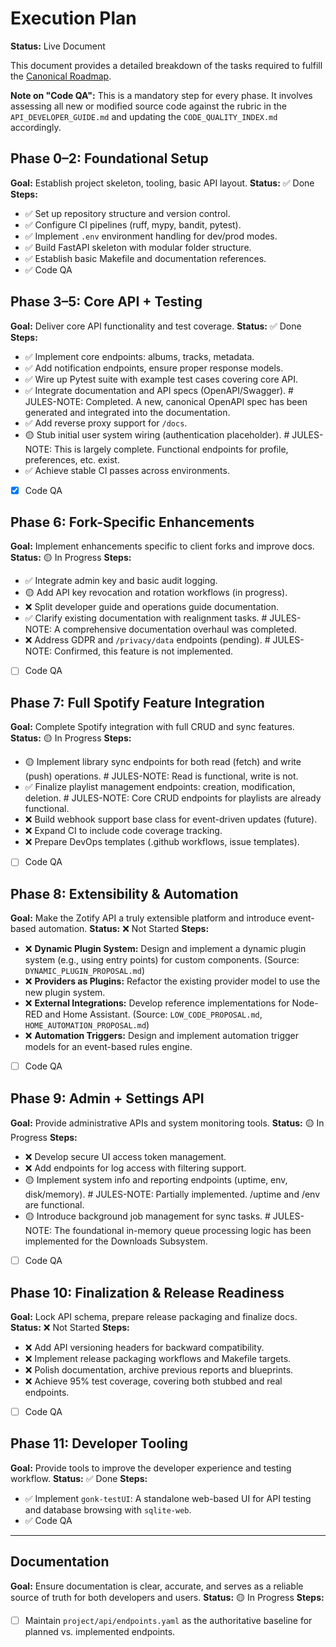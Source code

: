 # Execution Plan

**Status:** Live Document

This document provides a detailed breakdown of the tasks required to fulfill the [Canonical Roadmap](./ROADMAP.md).

**Note on "Code QA":** This is a mandatory step for every phase. It involves assessing all new or modified source code against the rubric in the `API_DEVELOPER_GUIDE.md` and updating the `CODE_QUALITY_INDEX.md` accordingly.

## Phase 0–2: Foundational Setup
**Goal:** Establish project skeleton, tooling, basic API layout.
**Status:** ✅ Done
**Steps:**
- ✅ Set up repository structure and version control.
- ✅ Configure CI pipelines (ruff, mypy, bandit, pytest).
- ✅ Implement `.env` environment handling for dev/prod modes.
- ✅ Build FastAPI skeleton with modular folder structure.
- ✅ Establish basic Makefile and documentation references.
- ✅ Code QA

## Phase 3–5: Core API + Testing
**Goal:** Deliver core API functionality and test coverage.
**Status:** ✅ Done
**Steps:**
- ✅ Implement core endpoints: albums, tracks, metadata.
- ✅ Add notification endpoints, ensure proper response models.
- ✅ Wire up Pytest suite with example test cases covering core API.
- ✅ Integrate documentation and API specs (OpenAPI/Swagger). # JULES-NOTE: Completed. A new, canonical OpenAPI spec has been generated and integrated into the documentation.
- ✅ Add reverse proxy support for `/docs`.
- 🟡 Stub initial user system wiring (authentication placeholder). # JULES-NOTE: This is largely complete. Functional endpoints for profile, preferences, etc. exist.
- ✅ Achieve stable CI passes across environments.
- [x] Code QA

## Phase 6: Fork-Specific Enhancements
**Goal:** Implement enhancements specific to client forks and improve docs.
**Status:** 🟡 In Progress
**Steps:**
- ✅ Integrate admin key and basic audit logging.
- 🟡 Add API key revocation and rotation workflows (in progress).
- ❌ Split developer guide and operations guide documentation.
- ✅ Clarify existing documentation with realignment tasks. # JULES-NOTE: A comprehensive documentation overhaul was completed.
- ❌ Address GDPR and `/privacy/data` endpoints (pending). # JULES-NOTE: Confirmed, this feature is not implemented.
- [ ] Code QA

## Phase 7: Full Spotify Feature Integration
**Goal:** Complete Spotify integration with full CRUD and sync features.
**Status:** 🟡 In Progress
**Steps:**
- 🟡 Implement library sync endpoints for both read (fetch) and write (push) operations. # JULES-NOTE: Read is functional, write is not.
- ✅ Finalize playlist management endpoints: creation, modification, deletion. # JULES-NOTE: Core CRUD endpoints for playlists are already functional.
- ❌ Build webhook support base class for event-driven updates (future).
- ❌ Expand CI to include code coverage tracking.
- ❌ Prepare DevOps templates (.github workflows, issue templates).
- [ ] Code QA

## Phase 8: Extensibility & Automation
**Goal:** Make the Zotify API a truly extensible platform and introduce event-based automation.
**Status:** ❌ Not Started
**Steps:**
- ❌ **Dynamic Plugin System:** Design and implement a dynamic plugin system (e.g., using entry points) for custom components. (Source: `DYNAMIC_PLUGIN_PROPOSAL.md`)
- ❌ **Providers as Plugins:** Refactor the existing provider model to use the new plugin system.
- ❌ **External Integrations:** Develop reference implementations for Node-RED and Home Assistant. (Source: `LOW_CODE_PROPOSAL.md`, `HOME_AUTOMATION_PROPOSAL.md`)
- ❌ **Automation Triggers:** Design and implement automation trigger models for an event-based rules engine.
- [ ] Code QA

## Phase 9: Admin + Settings API
**Goal:** Provide administrative APIs and system monitoring tools.
**Status:** 🟡 In Progress
**Steps:**
- ❌ Develop secure UI access token management.
- ❌ Add endpoints for log access with filtering support.
- 🟡 Implement system info and reporting endpoints (uptime, env, disk/memory). # JULES-NOTE: Partially implemented. /uptime and /env are functional.
- 🟡 Introduce background job management for sync tasks. # JULES-NOTE: The foundational in-memory queue processing logic has been implemented for the Downloads Subsystem.
- [ ] Code QA

## Phase 10: Finalization & Release Readiness
**Goal:** Lock API schema, prepare release packaging and finalize docs.
**Status:** ❌ Not Started
**Steps:**
- ❌ Add API versioning headers for backward compatibility.
- ❌ Implement release packaging workflows and Makefile targets.
- ❌ Polish documentation, archive previous reports and blueprints.
- ❌ Achieve 95% test coverage, covering both stubbed and real endpoints.
- [ ] Code QA

## Phase 11: Developer Tooling
**Goal:** Provide tools to improve the developer experience and testing workflow.
**Status:** ✅ Done
**Steps:**
- ✅ Implement `gonk-testUI`: A standalone web-based UI for API testing and database browsing with `sqlite-web`.
- ✅ Code QA

---

## Documentation

**Goal:** Ensure documentation is clear, accurate, and serves as a reliable source of truth for both developers and users.
**Status:** 🟡 In Progress
**Steps:**
- [ ] Maintain `project/api/endpoints.yaml` as the authoritative baseline for planned vs. implemented endpoints.
